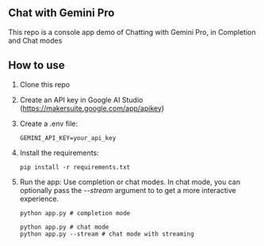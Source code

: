 ## Chat with Gemini Pro
This repo is a console app demo of Chatting with Gemini Pro, in Completion and Chat modes

## How to use
1. Clone this repo
2. Create an API key in Google AI Studio (https://makersuite.google.com/app/apikey)
3. Create a .env file:
   ```
   GEMINI_API_KEY=your_api_key
   ```
4. Install the requirements:
    ```
    pip install -r requirements.txt
    ```

5. Run the app:
   Use completion or chat modes. In chat mode, you can optionally pass the *--stream* argument to to get a more interactive experience.

    ```
    python app.py # completion mode

    python app.py # chat mode
    python app.py --stream # chat mode with streaming
    ```
    